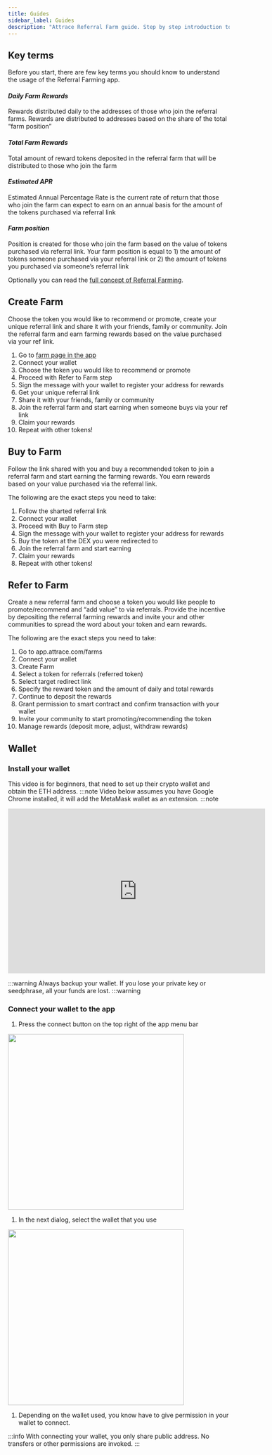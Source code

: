 ```yaml
---
title: Guides
sidebar_label: Guides
description: "Attrace Referral Farm guide. Step by step introduction to key terms and flows to create a farm, buy to farm or refer to farm."
---
```



## Key terms
Before you start, there are few key terms you should know to understand the usage of the Referral Farming app. 

#### _Daily Farm Rewards_
Rewards distributed daily to the addresses of those who join the referral farms. Rewards are distributed to addresses based on the share of the total “farm position” 

#### _Total Farm Rewards_
Total amount of reward tokens deposited in the referral farm that will be distributed to those who join the farm

#### _Estimated APR_ 
Estimated Annual Percentage Rate is the current rate of return that those who join the farm can expect to earn on an annual basis for the amount of the tokens purchased via referral link 

#### _Farm position_ 
Position is created for those who join the farm based on the value of tokens purchased via referral link. 
Your farm position is equal to 1) the amount of tokens someone purchased via your referral link or 2) the amount of tokens you purchased via someone’s referral link

Optionally you can read the [full concept of Referral Farming](/docs/referral-farming).

## Create Farm
Choose the token you would like to recommend or promote, create your unique referral link and share it with your friends, family or community. Join the referral farm and earn farming rewards based on the value purchased via your ref link. 
1. Go to [farm page in the app](https://app.attrace.com/farms)
1. Connect your wallet
1. Choose the token you would like to recommend or promote 
1. Proceed with Refer to Farm step
1. Sign the message with your wallet to register your address for rewards
1. Get your unique referral link 
1. Share it with your friends, family or community
1. Join the referral farm and start earning when someone buys via your ref link
1. Claim your rewards
1. Repeat with other tokens!


## Buy to Farm
Follow the link shared with you and buy a recommended token to join a referral farm and start earning the farming rewards. You earn rewards based on your value purchased via the referral link.

The following are the exact steps you need to take: 

1. Follow the sharted referral link
1. Connect your wallet
1. Proceed with Buy to Farm step
1. Sign the message with your wallet to register your address for rewards
1. Buy the token at the DEX you were redirected to
1. Join the referral farm and start earning 
1. Claim your rewards
1. Repeat with other tokens!


## Refer to Farm
Create a new referral farm and choose a token you would like people to promote/recommend and “add value” to via referrals. Provide the incentive by depositing the referral farming rewards and invite your and other communities to spread the word about your token and earn rewards. 

The following are the exact steps you need to take: 
1. Go to app.attrace.com/farms
1. Connect your wallet
1. Create Farm
1. Select a token for referrals (referred token)
1. Select target redirect link 
1. Specify the reward token and the amount of daily and total rewards
1. Continue to deposit the rewards
1. Grant permission to smart contract and confirm transaction with your wallet
1. Invite your community to start promoting/recommending the token
1. Manage rewards (deposit more, adjust, withdraw rewards)


## Wallet
### Install your wallet
This video is for beginners, that need to set up their crypto wallet and obtain the ETH address.
:::note
Video below assumes you have Google Chrome installed, it will add the MetaMask wallet as an extension.
:::note
<div class="videowrapper">
<iframe width="585" height="375" src="https://www.youtube.com/embed/uUja3Yjay1A" title="YouTube video player" frameborder="0" allow="accelerometer; autoplay; clipboard-write; encrypted-media; gyroscope; picture-in-picture" allowfullscreen></iframe>
</div>



:::warning
Always backup your wallet. If you lose your private key or seedphrase, all your funds are lost.
:::warning


### Connect your wallet to the app

1. Press the connect button on the top right of the app menu bar
<img src="/docs/referral-farming/click-connect.png" width="400"/>

1. In the next dialog, select the wallet that you use
<img src="/docs/referral-farming/select-wallet.png" width="400"/>

1. Depending on the wallet used, you know have to give permission in your wallet to connect. 


:::info
With connecting your wallet, you only share public address. No transfers or other permissions are invoked.
:::







